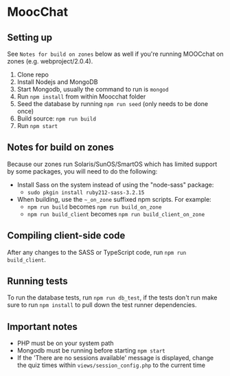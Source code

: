 # MoocChat

## Setting up

See `Notes for build on zones` below as well if you're running MOOCchat on zones (e.g. webproject/2.0.4).

1. Clone repo
2. Install Nodejs and MongoDB
3. Start Mongodb, usually the command to run is `mongod`
4. Run `npm install` from within Moocchat folder
5. Seed the database by running `npm run seed` (only needs to be done once)
6. Build source: `npm run build`
7. Run `npm start`

## Notes for build on zones

Because our zones run Solaris/SunOS/SmartOS which has limited support by some packages, you will need to do the following:

* Install Sass on the system instead of using the "node-sass" package:
  * `sudo pkgin install ruby212-sass-3.2.15`
* When building, use the `~_on_zone` suffixed npm scripts. For example:
  * `npm run build` becomes `npm run build_on_zone`
  * `npm run build_client` becomes `npm run build_client_on_zone`

## Compiling client-side code
After any changes to the SASS or TypeScript code, run `npm run build_client`.

## Running tests
To run the database tests, run `npm run db_test`, if the tests don't run make sure to run `npm install` to pull down the test runner dependencies.

## Important notes
* PHP must be on your system path
* Mongodb must be running before starting `npm start`
* If the 'There are no sessions available' message is displayed, change the quiz times within `views/session_config.php` to the current time
